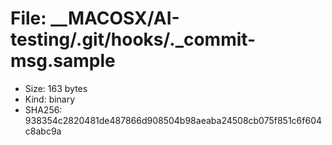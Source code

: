 # File: __MACOSX/AI-testing/.git/hooks/._commit-msg.sample

- Size: 163 bytes
- Kind: binary
- SHA256: 938354c2820481de487866d908504b98aeaba24508cb075f851c6f604c8abc9a

